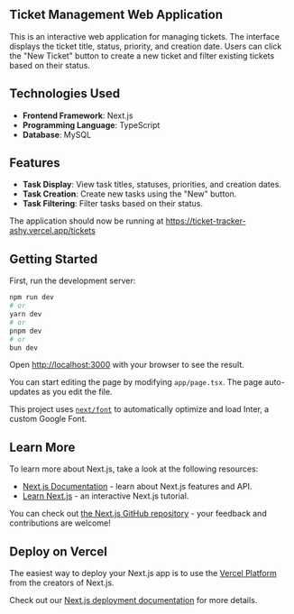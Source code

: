 ## Ticket Management Web Application

This is an interactive web application for managing tickets. The interface displays the ticket title, status, priority, and creation date. Users can click the "New Ticket" button to create a new ticket and filter existing tickets based on their status.

## Technologies Used

- **Frontend Framework**: Next.js
- **Programming Language**: TypeScript
- **Database**: MySQL

## Features

- **Task Display**: View task titles, statuses, priorities, and creation dates.
- **Task Creation**: Create new tasks using the "New" button.
- **Task Filtering**: Filter tasks based on their status.

The application should now be running at https://ticket-tracker-ashy.vercel.app/tickets

## Getting Started

First, run the development server:

```bash
npm run dev
# or
yarn dev
# or
pnpm dev
# or
bun dev
```

Open [http://localhost:3000](http://localhost:3000) with your browser to see the result.

You can start editing the page by modifying `app/page.tsx`. The page auto-updates as you edit the file.

This project uses [`next/font`](https://nextjs.org/docs/basic-features/font-optimization) to automatically optimize and load Inter, a custom Google Font.

## Learn More

To learn more about Next.js, take a look at the following resources:

- [Next.js Documentation](https://nextjs.org/docs) - learn about Next.js features and API.
- [Learn Next.js](https://nextjs.org/learn) - an interactive Next.js tutorial.

You can check out [the Next.js GitHub repository](https://github.com/vercel/next.js/) - your feedback and contributions are welcome!

## Deploy on Vercel

The easiest way to deploy your Next.js app is to use the [Vercel Platform](https://vercel.com/new?utm_medium=default-template&filter=next.js&utm_source=create-next-app&utm_campaign=create-next-app-readme) from the creators of Next.js.

Check out our [Next.js deployment documentation](https://nextjs.org/docs/deployment) for more details.
